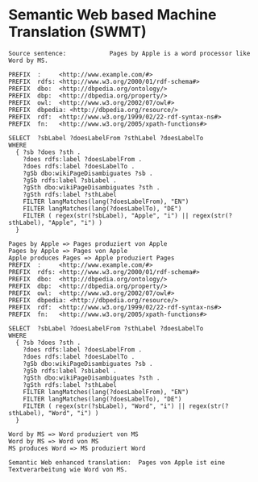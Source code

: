 Semantic Web based Machine Translation (SWMT)
====


	Source sentence:			Pages by Apple is a word processor like Word by MS.
	
	PREFIX  :     <http://www.example.com/#>
	PREFIX  rdfs: <http://www.w3.org/2000/01/rdf-schema#>
	PREFIX  dbo:  <http://dbpedia.org/ontology/>
	PREFIX  dbp:  <http://dbpedia.org/property/>
	PREFIX  owl:  <http://www.w3.org/2002/07/owl#>
	PREFIX  dbpedia: <http://dbpedia.org/resource/>
	PREFIX  rdf:  <http://www.w3.org/1999/02/22-rdf-syntax-ns#>
	PREFIX  fn:   <http://www.w3.org/2005/xpath-functions#>
	
	SELECT  ?sbLabel ?doesLabelFrom ?sthLabel ?doesLabelTo
	WHERE
	  { ?sb ?does ?sth .
	    ?does rdfs:label ?doesLabelFrom .
	    ?does rdfs:label ?doesLabelTo .
	    ?gSb dbo:wikiPageDisambiguates ?sb .
	    ?gSb rdfs:label ?sbLabel .
	    ?gSth dbo:wikiPageDisambiguates ?sth .
	    ?gSth rdfs:label ?sthLabel
	    FILTER langMatches(lang(?doesLabelFrom), "EN")
	    FILTER langMatches(lang(?doesLabelTo), "DE")
	    FILTER ( regex(str(?sbLabel), "Apple", "i") || regex(str(?sthLabel), "Apple", "i") )
	  }
	
	Pages by Apple => Pages produziert von Apple
	Pages by Apple => Pages von Apple
	Apple produces Pages => Apple produziert Pages
	PREFIX  :     <http://www.example.com/#>
	PREFIX  rdfs: <http://www.w3.org/2000/01/rdf-schema#>
	PREFIX  dbo:  <http://dbpedia.org/ontology/>
	PREFIX  dbp:  <http://dbpedia.org/property/>
	PREFIX  owl:  <http://www.w3.org/2002/07/owl#>
	PREFIX  dbpedia: <http://dbpedia.org/resource/>
	PREFIX  rdf:  <http://www.w3.org/1999/02/22-rdf-syntax-ns#>
	PREFIX  fn:   <http://www.w3.org/2005/xpath-functions#>
	
	SELECT  ?sbLabel ?doesLabelFrom ?sthLabel ?doesLabelTo
	WHERE
	  { ?sb ?does ?sth .
	    ?does rdfs:label ?doesLabelFrom .
	    ?does rdfs:label ?doesLabelTo .
	    ?gSb dbo:wikiPageDisambiguates ?sb .
	    ?gSb rdfs:label ?sbLabel .
	    ?gSth dbo:wikiPageDisambiguates ?sth .
	    ?gSth rdfs:label ?sthLabel
	    FILTER langMatches(lang(?doesLabelFrom), "EN")
	    FILTER langMatches(lang(?doesLabelTo), "DE")
	    FILTER ( regex(str(?sbLabel), "Word", "i") || regex(str(?sthLabel), "Word", "i") )
	  }
	
	Word by MS => Word produziert von MS
	Word by MS => Word von MS
	MS produces Word => MS produziert Word
	
	Semantic Web enhanced translation:	Pages von Apple ist eine Textverarbeitung wie Word von MS.



